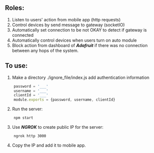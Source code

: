 ## Roles:
1. Listen to users' action from mobile app (http requests)
2. Control devices by send message to gateway (socketIO)
3. Automatically set connection to be not OKAY to detect if gateway is connected 
4. Automatically control devices when users turn on auto module
5. Block action from dashboard of ***Adafruit*** if there was no connection between any hops of the system.

## To use:
1. Make a directory ./ignore_file/index.js add authentication information
```javascript
    password = '___'
    username = '___'
    clientId = '___'
    module.exports = {password, username, clientId}
```

2. Run the server: 
```zsh
    npm start
```

3. Use ***NGROK*** to create public IP for the server:
```bash
    ngrok http 3000
```

4. Copy the IP and add it to mobile app.
